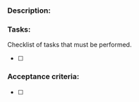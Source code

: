 ### Description:
<!-- Brief description about the issue. -->

### Tasks:
Checklist of tasks that must be performed.

- [ ]

### Acceptance criteria:
<!-- Define the criteria for the issue to be considered complete. -->

- [ ]
